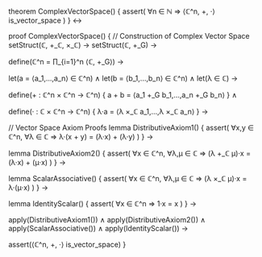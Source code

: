 theorem ComplexVectorSpace() {
  assert(
    ∀n ∈ ℕ ⇒ ⟨ℂ^n, +, ·⟩ is_vector_space
  )
} ↔

proof ComplexVectorSpace() {
  // Construction of Complex Vector Space
  setStruct(ℂ, +_ℂ, ×_ℂ) →
  setStruct(ℂ, +_G) →
  
  define(ℂ^n = ∏_{i=1}^n ⟨ℂ, +_G⟩) →
  
  let(a = ⟨a_1,...,a_n⟩ ∈ ℂ^n) ∧
  let(b = ⟨b_1,...,b_n⟩ ∈ ℂ^n) ∧
  let(λ ∈ ℂ) →
  
  define(+ : ℂ^n × ℂ^n → ℂ^n) {
    a + b = ⟨a_1 +_G b_1,...,a_n +_G b_n⟩
  } ∧
  
  define(· : ℂ × ℂ^n → ℂ^n) {
    λ·a = ⟨λ ×_ℂ a_1,...,λ ×_ℂ a_n⟩
  } →

  // Vector Space Axiom Proofs
  lemma DistributiveAxiom1() {
    assert(
      ∀x,y ∈ ℂ^n, ∀λ ∈ ℂ ⇒
      λ·(x + y) = (λ·x) + (λ·y)
    )
  } →

  lemma DistributiveAxiom2() {
    assert(
      ∀x ∈ ℂ^n, ∀λ,μ ∈ ℂ ⇒
      (λ +_ℂ μ)·x = (λ·x) + (μ·x)
    )
  } →

  lemma ScalarAssociative() {
    assert(
      ∀x ∈ ℂ^n, ∀λ,μ ∈ ℂ ⇒
      (λ ×_ℂ μ)·x = λ·(μ·x)
    )
  } →

  lemma IdentityScalar() {
    assert(
      ∀x ∈ ℂ^n ⇒ 1·x = x
    )
  } →

  apply(DistributiveAxiom1()) ∧
  apply(DistributiveAxiom2()) ∧
  apply(ScalarAssociative()) ∧
  apply(IdentityScalar()) →
  
  assert(⟨ℂ^n, +, ·⟩ is_vector_space)
}
